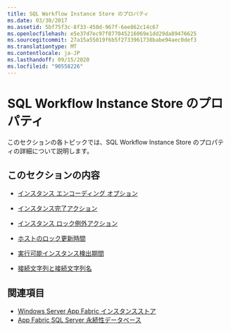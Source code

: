 ```yaml
---
title: SQL Workflow Instance Store のプロパティ
ms.date: 03/30/2017
ms.assetid: 5bf75f3c-8f33-450d-967f-6ee862c14c67
ms.openlocfilehash: e5e37d7ec97f877045216069e1dd29da89476625
ms.sourcegitcommit: 27a15a55019f6b5f2733961738babe94aec0def3
ms.translationtype: MT
ms.contentlocale: ja-JP
ms.lasthandoff: 09/15/2020
ms.locfileid: "90558226"
---
```

# <a name="properties-of-sql-workflow-instance-store"></a>SQL Workflow Instance Store のプロパティ
このセクションの各トピックでは、SQL Workflow Instance Store のプロパティの詳細について説明します。  
  
## <a name="in-this-section"></a>このセクションの内容  
  
- [インスタンス エンコーディング オプション](instance-encoding-option.md)  
  
- [インスタンス完了アクション](instance-completion-action.md)  
  
- [インスタンス ロック例外アクション](instance-locked-exception-action.md)  
  
- [ホストのロック更新時間](host-lock-renewal-period.md)  
  
- [実行可能インスタンス検出期間](runnable-instances-detection-period.md)  
  
- [接続文字列と接続文字列名](connection-string-and-connection-string-name.md)  
  
## <a name="see-also"></a>関連項目

- [Windows Server App Fabric インスタンスストア](/previous-versions/appfabric/ff383417(v=azure.10))
- [App Fabric SQL Server 永続性データベース](/previous-versions/appfabric/ee790819(v=azure.10))
